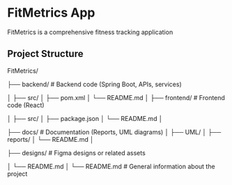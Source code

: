 # FitMetrics App

FitMetrics is a comprehensive fitness tracking application

## Project Structure


FitMetrics/



├── backend/                 # Backend code (Spring Boot, APIs, services)

│   ├── src/
│   ├── pom.xml
│   └── README.md
│
├── frontend/                # Frontend code (React)

│   ├── src/
│   ├── package.json
│   └── README.md
│

├── docs/                    # Documentation (Reports, UML diagrams)
│   ├── UML/
│   ├── reports/
│   └── README.md
│

├── designs/                 # Figma designs or related assets

│   └── README.md
│
└── README.md                # General information about the project
